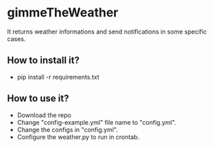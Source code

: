 # gimmeTheWeather
It returns weather informations and send notifications in some specific cases.

## How to install it?
- pip install -r requirements.txt

## How to use it?
- Download the repo
- Change "config-example.yml" file name to "config.yml".
- Change the configs in "config.yml".
- Configure the weather.py to run in crontab.